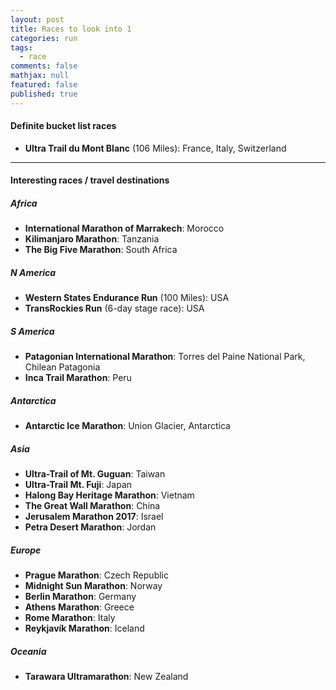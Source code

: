 ```yaml
---
layout: post
title: Races to look into 1
categories: run
tags: 
  - race
comments: false
mathjax: null
featured: false
published: true
---
```


#### Definite bucket list races

* **Ultra Trail du Mont Blanc** (106 Miles): France, Italy, Switzerland

<hr>

#### Interesting races / travel destinations

##### Africa

* **International Marathon of Marrakech**: Morocco
* **Kilimanjaro Marathon**: Tanzania
* **The Big Five Marathon**: South Africa
 
##### N America

* **Western States Endurance Run** (100 Miles): USA
* **TransRockies Run** (6-day stage race): USA

##### S America 

* **Patagonian International Marathon**: Torres del Paine National Park, Chilean Patagonia
* **Inca Trail Marathon**: Peru

##### Antarctica 	 	

* **Antarctic Ice Marathon**: Union Glacier, Antarctica

##### Asia

* **Ultra-Trail of Mt. Guguan**: Taiwan
* **Ultra-Trail Mt. Fuji**: Japan
* **Halong Bay Heritage Marathon**: Vietnam
* **The Great Wall Marathon**: China
* **Jerusalem Marathon 2017**: Israel
* **Petra Desert Marathon**: Jordan

##### Europe

* **Prague Marathon**: Czech Republic
* **Midnight Sun Marathon**: Norway
* **Berlin Marathon**: Germany
* **Athens Marathon**: Greece
* **Rome Marathon**: Italy
* **Reykjavík Marathon**: Iceland

##### Oceania

* **Tarawara Ultramarathon**: New Zealand
